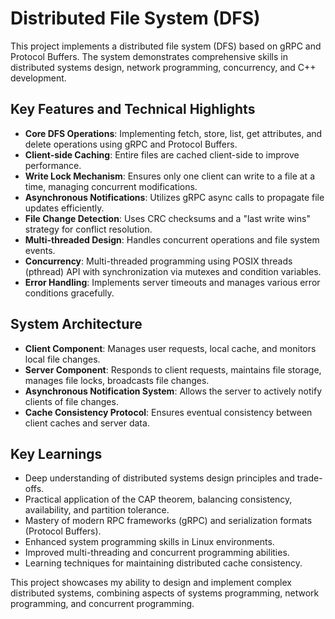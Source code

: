 
# Distributed File System (DFS)

This project implements a distributed file system (DFS) based on gRPC and Protocol Buffers. The system demonstrates comprehensive skills in distributed systems design, network programming, concurrency, and C++ development.

## Key Features and Technical Highlights

- **Core DFS Operations**: Implementing fetch, store, list, get attributes, and delete operations using gRPC and Protocol Buffers.
- **Client-side Caching**: Entire files are cached client-side to improve performance.
- **Write Lock Mechanism**: Ensures only one client can write to a file at a time, managing concurrent modifications.
- **Asynchronous Notifications**: Utilizes gRPC async calls to propagate file updates efficiently.
- **File Change Detection**: Uses CRC checksums and a "last write wins" strategy for conflict resolution.
- **Multi-threaded Design**: Handles concurrent operations and file system events.
- **Concurrency**: Multi-threaded programming using POSIX threads (pthread) API with synchronization via mutexes and condition variables.
- **Error Handling**: Implements server timeouts and manages various error conditions gracefully.

## System Architecture

- **Client Component**: Manages user requests, local cache, and monitors local file changes.
- **Server Component**: Responds to client requests, maintains file storage, manages file locks, broadcasts file changes.
- **Asynchronous Notification System**: Allows the server to actively notify clients of file changes.
- **Cache Consistency Protocol**: Ensures eventual consistency between client caches and server data.


## Key Learnings

- Deep understanding of distributed systems design principles and trade-offs.
- Practical application of the CAP theorem, balancing consistency, availability, and partition tolerance.
- Mastery of modern RPC frameworks (gRPC) and serialization formats (Protocol Buffers).
- Enhanced system programming skills in Linux environments.
- Improved multi-threading and concurrent programming abilities.
- Learning techniques for maintaining distributed cache consistency.

This project showcases my ability to design and implement complex distributed systems, combining aspects of systems programming, network programming, and concurrent programming.
